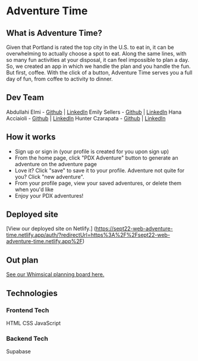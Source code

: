 # Adventure Time

## What is Adventure Time?
Given that Portland is rated the top city in the U.S. to eat in, it can be overwhelming to actually choose a spot to eat. Along the same lines, with so many fun activities at your disposal, it can feel impossible to plan a day. So, we created an app in which we handle the plan and you handle the fun. But first, coffee. With the click of a button, Adventure Time serves you a full day of fun, from coffee to activity to dinner.

## Dev Team
Abdullahi Elmi - [Github](https://github.com/ElmiAbdullahi) | [LinkedIn](https://www.linkedin.com/in/abdullahi-elmi14/)
Emily Sellers - [Github](https://github.com/emilysellers) | [LinkedIn](https://www.linkedin.com/in/emilymsellers/)
Hana Acciaioli - [Github](https://github.com/hana-acciaioli) | [LinkedIn](https://www.linkedin.com/in/hana-jones-acciaioli/)
Hunter Czarapata - [Github](https://github.com/Czarapata-Hunter) | [LinkedIn](https://www.linkedin.com/in/hunter-czarapata/)

## How it works
- Sign up or sign in (your profile is created for you upon sign up)
- From the home page, click "PDX Adventure" button to generate an adventure on the adventure page
- Love it? Click "save" to save it to your profile. Adventure not quite for you? Click "new adventure".
- From your profile page, view your saved adventures, or delete them when you'd like
- Enjoy your PDX adventures!  

## Deployed site
[View our deployed site on Netlify.] (https://sept22-web-adventure-time.netlify.app/auth/?redirectUrl=https%3A%2F%2Fsept22-web-adventure-time.netlify.app%2F)

## Out plan
[See our Whimsical planning board here.](https://whimsical.com/adventure-time-project-planning-J8GAs6X8A4WNjNsKCVaamm)

## Technologies
### Frontend Tech
HTML
CSS
JavaScript

### Backend Tech
Supabase

